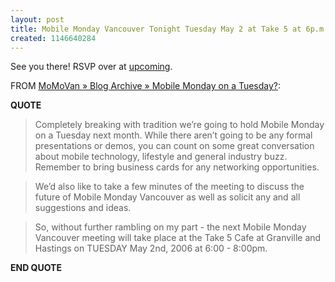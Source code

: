 ```yaml
---
layout: post
title: Mobile Monday Vancouver Tonight Tuesday May 2 at Take 5 at 6p.m.
created: 1146640284
---
```

<p>
See you there! RSVP over at <a href="http://upcoming.org/event/74985/">upcoming</a>.
</p><p>
FROM <a href="http://momovan.org/2006/04/mobile-monday-on-a-tuesday/">MoMoVan » Blog Archive » Mobile Monday on a Tuesday?</a>:
</p><p>
<strong>QUOTE</strong>
</p><blockquote>
Completely breaking with tradition we’re going to hold Mobile Monday on a Tuesday next month. While there aren’t going to be any formal presentations or demos, you can count on some great conversation about mobile technology, lifestyle and general industry buzz. Remember to bring business cards for any networking opportunities.
</blockquote><blockquote>
We’d also like to take a few minutes of the meeting to discuss the future of Mobile Monday Vancouver as well as solicit any and all suggestions and ideas.
</blockquote><blockquote>
So, without further rambling on my part - the next Mobile Monday Vancouver meeting will take place at the Take 5 Cafe at Granville and Hastings on TUESDAY May 2nd, 2006 at 6:00 - 8:00pm.
</blockquote><p>
<strong>END QUOTE</strong>
</p>
